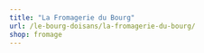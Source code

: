 ```yaml
---
title: "La Fromagerie du Bourg"
url: /le-bourg-doisans/la-fromagerie-du-bourg/
shop: fromage
---
```

